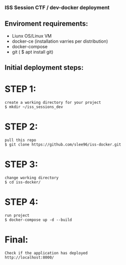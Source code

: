 ### ISS Session CTF / dev-docker deployment

## Enviroment requirements:
  - Liunx OS/Linux VM
  - docker-ce (installation varries per distribution)
  - docker-compose  
  - git ( $ apt install git) 

## Initial deployment steps:
  # STEP 1: 
    create a working directory for your project
    $ mkdir ~/iss_sessions_dev

  # STEP 2:
    pull this repo
    $ git clone https://github.com/slee96/iss-docker.git

  # STEP 3:
    change working directory
    $ cd iss-docker/

  # STEP 4:
    run project 
    $ docker-compose up -d --build 

  # Final:
    Check if the application has deployed
    http://localhost:8000/


